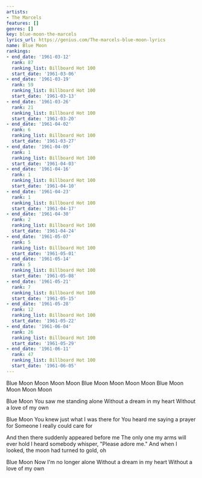 ```yaml
---
artists:
- The Marcels
features: []
genres: []
key: blue-moon-the-marcels
lyrics_url: https://genius.com/The-marcels-blue-moon-lyrics
name: Blue Moon
rankings:
- end_date: '1961-03-12'
  rank: 87
  ranking_list: Billboard Hot 100
  start_date: '1961-03-06'
- end_date: '1961-03-19'
  rank: 59
  ranking_list: Billboard Hot 100
  start_date: '1961-03-13'
- end_date: '1961-03-26'
  rank: 21
  ranking_list: Billboard Hot 100
  start_date: '1961-03-20'
- end_date: '1961-04-02'
  rank: 6
  ranking_list: Billboard Hot 100
  start_date: '1961-03-27'
- end_date: '1961-04-09'
  rank: 1
  ranking_list: Billboard Hot 100
  start_date: '1961-04-03'
- end_date: '1961-04-16'
  rank: 1
  ranking_list: Billboard Hot 100
  start_date: '1961-04-10'
- end_date: '1961-04-23'
  rank: 1
  ranking_list: Billboard Hot 100
  start_date: '1961-04-17'
- end_date: '1961-04-30'
  rank: 2
  ranking_list: Billboard Hot 100
  start_date: '1961-04-24'
- end_date: '1961-05-07'
  rank: 5
  ranking_list: Billboard Hot 100
  start_date: '1961-05-01'
- end_date: '1961-05-14'
  rank: 5
  ranking_list: Billboard Hot 100
  start_date: '1961-05-08'
- end_date: '1961-05-21'
  rank: 7
  ranking_list: Billboard Hot 100
  start_date: '1961-05-15'
- end_date: '1961-05-28'
  rank: 12
  ranking_list: Billboard Hot 100
  start_date: '1961-05-22'
- end_date: '1961-06-04'
  rank: 26
  ranking_list: Billboard Hot 100
  start_date: '1961-05-29'
- end_date: '1961-06-11'
  rank: 47
  ranking_list: Billboard Hot 100
  start_date: '1961-06-05'
---
```

Blue Moon Moon Moon Moon
Blue Moon Moon Moon Moon
Blue Moon Moon Moon Moon

Blue Moon
You saw me standing alone
Without a dream in my heart
Without a love of my own

Blue Moon
You knew just what I was there for
You heard me saying a prayer for
Someone I really could care for

And then there suddenly appeared before me
The only one my arms will ever hold
I heard somebody whisper, "Please adore me."
And when I looked, the moon had turned to gold, oh

Blue Moon
Now I'm no longer alone
Without a dream in my heart
Without a love of my own
